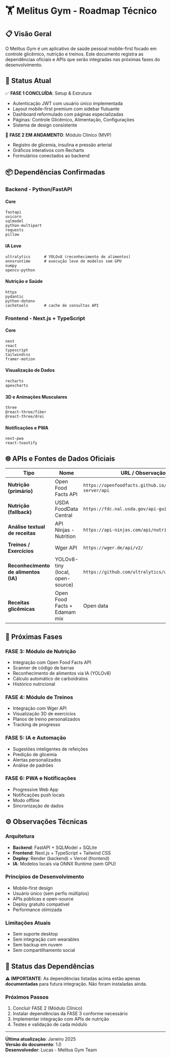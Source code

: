 # 🏋️ Melitus Gym - Roadmap Técnico

## 📋 Visão Geral

O Melitus Gym é um aplicativo de saúde pessoal mobile-first focado em controle glicêmico, nutrição e treinos. Este documento registra as dependências oficiais e APIs que serão integradas nas próximas fases do desenvolvimento.

## 🎯 Status Atual

✅ **FASE 1 CONCLUÍDA**: Setup & Estrutura
- Autenticação JWT com usuário único implementada
- Layout mobile-first premium com sidebar flutuante
- Dashboard reformulado com páginas especializadas
- Páginas: Controle Glicêmico, Alimentação, Configurações
- Sistema de design consistente

🔄 **FASE 2 EM ANDAMENTO**: Módulo Clínico (MVP)
- Registro de glicemia, insulina e pressão arterial
- Gráficos interativos com Recharts
- Formulários conectados ao backend

## 📦 Dependências Confirmadas

### Backend - Python/FastAPI

#### Core
```
fastapi
uvicorn
sqlmodel
python-multipart
requests
pillow
```

#### IA Leve
```
ultralytics      # YOLOv8 (reconhecimento de alimentos)
onnxruntime      # execução leve de modelos sem GPU
numpy
opencv-python
```

#### Nutrição e Saúde
```
httpx
pydantic
python-dotenv
cachetools       # cache de consultas API
```

### Frontend - Next.js + TypeScript

#### Core
```
next
react
typescript
tailwindcss
framer-motion
```

#### Visualização de Dados
```
recharts
apexcharts
```

#### 3D e Animações Musculares
```
three
@react-three/fiber
@react-three/drei
```

#### Notificações e PWA
```
next-pwa
react-toastify
```

## 🌐 APIs e Fontes de Dados Oficiais

| Tipo | Nome | URL / Observação |
|------|------|------------------|
| **Nutrição (primário)** | Open Food Facts API | `https://openfoodfacts.github.io/openfoodfacts-server/api` |
| **Nutrição (fallback)** | USDA FoodData Central | `https://fdc.nal.usda.gov/api-guide` |
| **Análise textual de receitas** | API Ninjas - Nutrition | `https://api-ninjas.com/api/nutrition` |
| **Treinos / Exercícios** | Wger API | `https://wger.de/api/v2/` |
| **Reconhecimento de alimentos (IA)** | YOLOv8-tiny (local, open-source) | `https://github.com/ultralytics/ultralytics` |
| **Receitas glicêmicas** | Open Food Facts + Edamam mix | Open data |

## 🚀 Próximas Fases

### FASE 3: Módulo de Nutrição
- Integração com Open Food Facts API
- Scanner de código de barras
- Reconhecimento de alimentos via IA (YOLOv8)
- Cálculo automático de carboidratos
- Histórico nutricional

### FASE 4: Módulo de Treinos
- Integração com Wger API
- Visualização 3D de exercícios
- Planos de treino personalizados
- Tracking de progresso

### FASE 5: IA e Automação
- Sugestões inteligentes de refeições
- Predição de glicemia
- Alertas personalizados
- Análise de padrões

### FASE 6: PWA e Notificações
- Progressive Web App
- Notificações push locais
- Modo offline
- Sincronização de dados

## ⚙️ Observações Técnicas

### Arquitetura
- **Backend**: FastAPI + SQLModel + SQLite
- **Frontend**: Next.js + TypeScript + Tailwind CSS
- **Deploy**: Render (backend) + Vercel (frontend)
- **IA**: Modelos locais via ONNX Runtime (sem GPU)

### Princípios de Desenvolvimento
- Mobile-first design
- Usuário único (sem perfis múltiplos)
- APIs públicas e open-source
- Deploy gratuito compatível
- Performance otimizada

### Limitações Atuais
- Sem suporte desktop
- Sem integração com wearables
- Sem backup em nuvem
- Sem compartilhamento social

## 📝 Status das Dependências

⚠️ **IMPORTANTE**: As dependências listadas acima estão apenas **documentadas** para futura integração. Não foram instaladas ainda.

### Próximos Passos
1. Concluir FASE 2 (Módulo Clínico)
2. Instalar dependências da FASE 3 conforme necessário
3. Implementar integração com APIs de nutrição
4. Testes e validação de cada módulo

---

**Última atualização**: Janeiro 2025  
**Versão do documento**: 1.0  
**Desenvolvedor**: Lucas - Melitus Gym Team